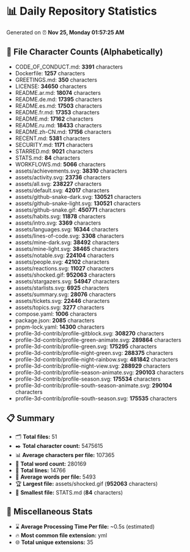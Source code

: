 # 📊 Daily Repository Statistics
Generated on ⏰ **Nov 25, Monday 01:57:25 AM**

## 📂 File Character Counts (Alphabetically)
- CODE_OF_CONDUCT.md: **3391** characters
- Dockerfile: **1257** characters
- GREETINGS.md: **350** characters
- LICENSE: **34650** characters
- README.ar.md: **18074** characters
- README.de.md: **17395** characters
- README.es.md: **17503** characters
- README.fr.md: **17353** characters
- README.md: **17162** characters
- README.ru.md: **18433** characters
- README.zh-CN.md: **17156** characters
- RECENT.md: **5381** characters
- SECURITY.md: **1171** characters
- STARRED.md: **9021** characters
- STATS.md: **84** characters
- WORKFLOWS.md: **5066** characters
- assets/achievements.svg: **38310** characters
- assets/activity.svg: **23736** characters
- assets/all.svg: **238227** characters
- assets/default.svg: **42017** characters
- assets/github-snake-dark.svg: **130521** characters
- assets/github-snake-light.svg: **130521** characters
- assets/github-snake.gif: **450771** characters
- assets/habits.svg: **11878** characters
- assets/intro.svg: **3369** characters
- assets/languages.svg: **16344** characters
- assets/lines-of-code.svg: **3308** characters
- assets/mine-dark.svg: **38492** characters
- assets/mine-light.svg: **38465** characters
- assets/notable.svg: **224104** characters
- assets/people.svg: **42102** characters
- assets/reactions.svg: **11027** characters
- assets/shocked.gif: **952063** characters
- assets/stargazers.svg: **54947** characters
- assets/starlists.svg: **6925** characters
- assets/summary.svg: **28076** characters
- assets/tickets.svg: **22446** characters
- assets/topics.svg: **3277** characters
- compose.yaml: **1006** characters
- package.json: **2085** characters
- pnpm-lock.yaml: **14300** characters
- profile-3d-contrib/profile-gitblock.svg: **308270** characters
- profile-3d-contrib/profile-green-animate.svg: **289864** characters
- profile-3d-contrib/profile-green.svg: **175295** characters
- profile-3d-contrib/profile-night-green.svg: **288375** characters
- profile-3d-contrib/profile-night-rainbow.svg: **481842** characters
- profile-3d-contrib/profile-night-view.svg: **288929** characters
- profile-3d-contrib/profile-season-animate.svg: **290103** characters
- profile-3d-contrib/profile-season.svg: **175534** characters
- profile-3d-contrib/profile-south-season-animate.svg: **290104** characters
- profile-3d-contrib/profile-south-season.svg: **175535** characters

## 📋 Summary
- 🗂️ **Total files:** 51
- ✒️ **Total character count:** 5475615
- 📊 **Average characters per file:** 107365
- 📝 **Total word count:** 280169
- 🧾 **Total lines:** 14766
- 📐 **Average words per file:** 5493
- 🏆 **Largest file:** assets/shocked.gif (**952063** characters)
- 🥉 **Smallest file:** STATS.md (**84** characters)

## 🌟 Miscellaneous Stats
- ⌛ **Average Processing Time Per file:** ~0.5s (estimated)
- 🔥 **Most common file extension:** yml
- 🌐 **Total unique extensions:** 35
